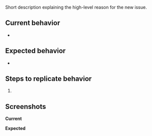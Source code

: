 Short description explaining the high-level reason for the new issue.

## Current behavior

-

## Expected behavior

-

## Steps to replicate behavior

1.


## Screenshots

__Current__


__Expected__
